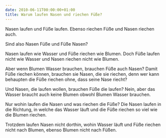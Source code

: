 ```yaml
---
date: 2010-06-11T00:00:00+01:00
title: Warum laufen Nasen und riechen Füße?
---
```


Nasen laufen und Füße laufen.
Ebenso riechen Füße und Nasen riechen auch.

Sind also Nasen Füße und Füße Nasen?

Nasen laufen wie Wasser und Füße riechen wie Blumen.
Doch Füße laufen nicht wie Wasser und Nasen riechen nicht wie Blumen.

Aber wenn Blumen Wasser brauchen, brauchen Füße auch Nasen?
Damit Füße riechen können, brauchen sie Nasen, die sie riechen, denn wer kann behaupten die Füße riechen ohne, dass seine Nase riecht?

Und Nasen, die laufen wollen, brauchen Füße die laufen?
Nein, aber das Wasser braucht auch keine Blumen obwohl Blumen Wasser brauchen.

Nur wohin laufen die Nasen und was riechen die Füße?
Die Nasen laufen in die Richtung, in welche das Wasser läuft und die Füße riechen so viel wie die Blumen riechen.

Trotzdem laufen Nasen nicht dorthin, wohin Wasser läuft und Füße riechen nicht nach Blumen, ebenso Blumen nicht nach Füßen.
